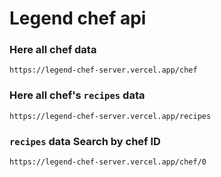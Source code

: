 # Legend chef api

### Here all chef data

```url
https://legend-chef-server.vercel.app/chef
```

### Here all chef's `recipes` data

```url
https://legend-chef-server.vercel.app/recipes
```

### `recipes` data Search by chef ID

```url
https://legend-chef-server.vercel.app/chef/0
```
